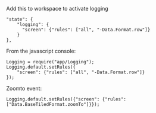 Add this to workspace to activate logging

    "state": {
        "logging": {
          "screen": {"rules": ["all", "-Data.Format.row"]}
        }
    },

From the javascript console:

    Logging = require("app/Logging");
    Logging.default.setRules({
        "screen": {"rules": ["all", "-Data.Format.row"]}
    });

Zoomto event:

    Logging.default.setRules({"screen": {"rules": ["Data.BaseTiledFormat.zoomTo"]}});
